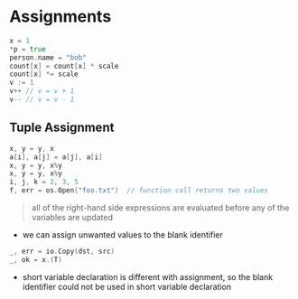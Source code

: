 # Assignments

```go
x = 1
*p = true
person.name = "bob"
count[x] = count[x] * scale
count[x] *= scale
v := 1
v++ // v = v + 1
v-- // v = v - 1
```

## Tuple Assignment

```go
x, y = y, x
a[i], a[j] = a[j], a[i]
x, y = y, x%y
x, y = y, x%y
i, j, k = 2, 3, 5
f, err = os.Open("foo.txt")  // function call returns two values
```

> all of the right-hand side expressions are evaluated before any of the variables are updated

- we can assign unwanted values to the blank identifier
```go
_, err = io.Copy(dst, src)
_, ok = x.(T)
```
- short variable declaration is different with assignment, so the blank identifier could not be used in short variable declaration
